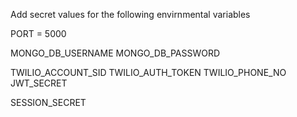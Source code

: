 Add secret values for the following envirnmental variables

PORT = 5000

MONGO_DB_USERNAME
MONGO_DB_PASSWORD

TWILIO_ACCOUNT_SID
TWILIO_AUTH_TOKEN
TWILIO_PHONE_NO
JWT_SECRET

SESSION_SECRET
